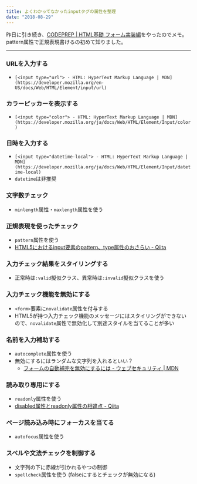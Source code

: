 ```yaml
---
title: よくわかってなかったinputタグの属性を整理
date: "2018-08-29"
---
```


昨日に引き続き、[CODEPREP | HTML基礎 フォーム実装編](https://codeprep.jp/books/81)をやったのでメモ。pattern属性で正規表現書けるの初めて知りました。

---

### URLを入力する
- `[<input type="url"> - HTML: HyperText Markup Language | MDN](https://developer.mozilla.org/en-US/docs/Web/HTML/Element/input/url)`

### カラーピッカーを表示する
- `[<input type="color"> - HTML: HyperText Markup Language | MDN](https://developer.mozilla.org/ja/docs/Web/HTML/Element/Input/color)`

### 日時を入力する
- `[<input type="datetime-local"> - HTML: HyperText Markup Language | MDN](https://developer.mozilla.org/ja/docs/Web/HTML/Element/Input/datetime-local)`
- `datetime`は非推奨


### 文字数チェック
- `minlength`属性・`maxlength`属性を使う


### 正規表現を使ったチェック
- `pattern`属性を使う
- [HTML5におけるinput要素のpattern、type属性のおさらい - Qiita](https://qiita.com/ka215/items/795a179041c705bef03b)

### 入力チェック結果をスタイリングする
- 正常時は`:valid`擬似クラス、異常時は`:invalid`擬似クラスを使う

### 入力チェック機能を無効にする
- `<form>`要素に`novalidate`属性を付与する
- HTML5が持つ入力チェック機能のメッセージにはスタイリングができないので、`novalidate`属性で無効化して別途スタイルを当てることが多い

### 名前を入力補助する
- `autocomplete`属性を使う
- 無効にするにはランダムな文字列を入れるといい？
  - [フォームの自動補完を無効にするには - ウェブセキュリティ | MDN](https://developer.mozilla.org/ja/docs/Web/Security/Securing_your_site/Turning_off_form_autocompletion)

### 読み取り専用にする
- `readonly`属性を使う
- [disabled属性とreadonly属性の相違点 - Qiita](https://qiita.com/ma_me/items/83b4fa90328e67809507)

### ページ読み込み時にフォーカスを当てる
- `autofocus`属性を使う

### スペルや文法チェックを制御する
- 文字列の下に赤線が引かれるやつの制御
- `spellcheck`属性を使う (falseにするとチェックが無効になる)

